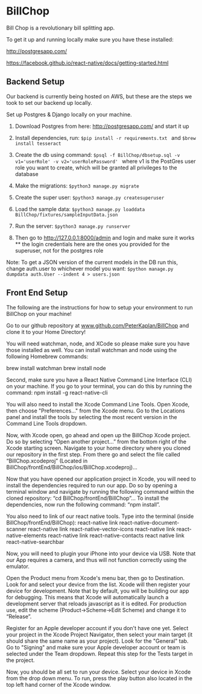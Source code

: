 # BillChop

Bill Chop is a revolutionary bill splitting app. 


To get it up and running locally make sure you have these installed: 

http://postgresapp.com/

https://facebook.github.io/react-native/docs/getting-started.html


## Backend Setup 

Our backend is currently being hosted on AWS, but these are the steps we took to set our backend up locally.

Set up Postgres & Django locally on your machine. 
1. Download Postgres from here: http://postgresapp.com/ and start it up

2. Install dependencies, run:
```$pip install -r requirements.txt ``` and 
```$brew install tesseract ```

3. Create the db using command: 
```$psql -f BillChop/dbsetup.sql -v v1='userRole' -v v2='userRolePassword' ```
  where v1 is the PostGres user role you want to create, which will be granted all privileges to the database
  
4. Make the migrations:
```$python3 manage.py migrate ```

5. Create the super user:
```$python3 manage.py createsuperuser```

6. Load the sample data:
```$python3 manage.py loaddata BillChop/fixtures/sampleInputData.json```

7. Run the server:
```$python3 manage.py runserver```

8. Then go to http://127.0.0.1:8000/admin and login and make sure it works
** the login credentials here are the ones you provided for the superuser, not for the postgres role


Note: To get a JSON version of the current models in the DB run this, change auth.user to whichever model you want:
```$python manage.py dumpdata auth.User --indent 4 > users.json```

## Front End Setup
The following are the instructions for how to setup your environment to run BillChop on your machine!

Go to our github repository at www.github.com/PeterKaplan/BillChop and clone it to your Home Directory!

You will need watchman, node, and XCode so please make sure you have those installed as well. You can install watchman and node using the following Homebrew commands:

brew install watchman
brew install node

Second, make sure you have a React Native Command Line Interface (CLI) on your machine. If you go to your terminal, you can do this by running the command: npm install -g react-native-cli 

You will also need to install the Xcode Command Line Tools. Open Xcode, then choose "Preferences..." from the Xcode menu. Go to the Locations panel and install the tools by selecting the most recent version in the Command Line Tools dropdown.

Now, with Xcode open, go ahead and open up the BillChop Xcode project. Do so by selecting “Open another project...” from the bottom right of the Xcode starting screen. Navigate to your home directory where you cloned our repository in the first step. From there go and select the file called “BillChop.xcodeproj” (Located in BillChop/frontEnd/BillChop/ios/BillChop.xcodeproj)...

Now that you have opened our application project in Xcode, you will need to install the dependencies required to run our app. Do so by opening a terminal window and navigate by running the following command within the cloned repository: “cd BillChop/frontEnd/BillChop”... To install the dependencies, now run the following command: “npm install”.

You also need to link of our react native tools. Type into the terminal (inside BillChop/frontEnd/BillChop):
react-native link react-native-document-scanner
react-native link react-native-vector-icons
react-native link react-native-elements
react-native link react-native-contacts
react native link react-native-searchbar

Now, you will need to plugin your iPhone into your device via USB. Note that our App requires a camera, and thus will not function correctly using the emulator.

Open the Product menu from Xcode's menu bar, then go to Destination. Look for and select your device from the list. Xcode will then register your device for development. Note that by default, you will be building our app for debugging. This means that Xcode will automatically launch a development server that reloads javascript as it is edited. For production use, edit the scheme (Product->Scheme->Edit Scheme) and change it to “Release”.

Register for an Apple developer account if you don't have one yet. Select your project in the Xcode Project Navigator, then select your main target (it should share the same name as your project). Look for the "General" tab. Go to "Signing" and make sure your Apple developer account or team is selected under the Team dropdown. Repeat this step for the Tests target in the project.

Now, you should be all set to run your device. Select your device in Xcode from the drop down menu. To run, press the play button also located in the top left hand corner of the Xcode window.
